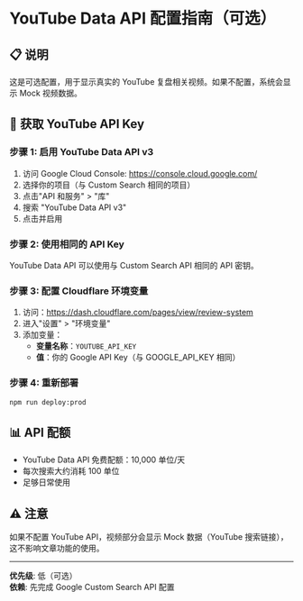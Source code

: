 # YouTube Data API 配置指南（可选）

## 📋 说明
这是可选配置，用于显示真实的 YouTube 复盘相关视频。如果不配置，系统会显示 Mock 视频数据。

## 🔑 获取 YouTube API Key

### 步骤 1: 启用 YouTube Data API v3
1. 访问 Google Cloud Console: https://console.cloud.google.com/
2. 选择你的项目（与 Custom Search 相同的项目）
3. 点击"API 和服务" > "库"
4. 搜索 "YouTube Data API v3"
5. 点击并启用

### 步骤 2: 使用相同的 API Key
YouTube Data API 可以使用与 Custom Search API 相同的 API 密钥。

### 步骤 3: 配置 Cloudflare 环境变量
1. 访问：https://dash.cloudflare.com/pages/view/review-system
2. 进入"设置" > "环境变量"
3. 添加变量：
   - **变量名称**：`YOUTUBE_API_KEY`
   - **值**：你的 Google API Key（与 GOOGLE_API_KEY 相同）

### 步骤 4: 重新部署
```bash
npm run deploy:prod
```

## 📊 API 配额
- YouTube Data API 免费配额：10,000 单位/天
- 每次搜索大约消耗 100 单位
- 足够日常使用

## ⚠️ 注意
如果不配置 YouTube API，视频部分会显示 Mock 数据（YouTube 搜索链接），这不影响文章功能的使用。

---

**优先级**: 低（可选）  
**依赖**: 先完成 Google Custom Search API 配置
